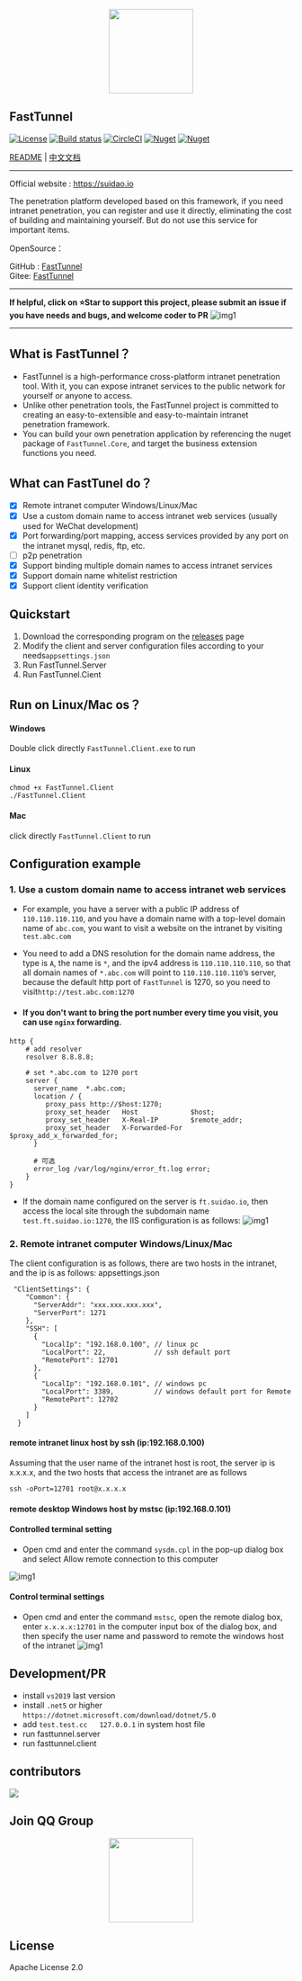 <p align="center"><img src="images/logo.png" width="150" align=center /></p>

## FastTunnel
[![License](https://img.shields.io/badge/license-Apache%202-green.svg)](https://www.apache.org/licenses/LICENSE-2.0)
[![Build status](https://github.com/anjoy8/blog.core/workflows/.NET%20Core/badge.svg)](https://github.com/SpringHgui/FastTunnel/actions)
[![CircleCI](https://circleci.com/gh/SpringHgui/FastTunnel.svg?style=svg)](https://circleci.com/gh/SpringHgui/FastTunnel)
[![Nuget](https://img.shields.io/nuget/v/FastTunnel.Core)](https://www.nuget.org/packages/FastTunnel.Core/)
[![Nuget](https://img.shields.io/nuget/dt/FastTunnel.Core)](https://www.nuget.org/packages/FastTunnel.Core/)

[README](README.md) | [中文文档](README_zh.md)

***

Official website : https://suidao.io  

The penetration platform developed based on this framework, if you need intranet penetration, you can register and use it directly, eliminating the cost of building and maintaining yourself.
But do not use this service for important items.

OpenSource：

GitHub : [FastTunnel](https://github.com/SpringHgui/FastTunnel)  
Gitee: [FastTunnel](https://gitee.com/Hgui/FastTunnel)

***

**If helpful, click on ⭐Star to support this project, please submit an issue if you have needs and bugs, and welcome coder to PR**
![img1](images/gvp.png)
***

## What is FastTunnel？
- FastTunnel is a high-performance cross-platform intranet penetration tool. With it, you can expose intranet services to the public network for yourself or anyone to access.
- Unlike other penetration tools, the FastTunnel project is committed to creating an easy-to-extensible and easy-to-maintain intranet penetration framework.
- You can build your own penetration application by referencing the nuget package of `FastTunnel.Core`, and target the business extension functions you need.

## What can FastTunel do？
- [x] Remote intranet computer Windows/Linux/Mac
- [x] Use a custom domain name to access intranet web services (usually used for WeChat development)
- [x] Port forwarding/port mapping, access services provided by any port on the intranet mysql, redis, ftp, etc.
- [ ] p2p penetration
- [x] Support binding multiple domain names to access intranet services
- [x] Support domain name whitelist restriction
- [x] Support client identity verification

## Quickstart
1. Download the corresponding program on the [releases](https://github.com/SpringHgui/FastTunnel/releases) page
2. Modify the client and server configuration files according to your needs`appsettings.json`
3. Run FastTunnel.Server
4. Run FastTunnel.Cient

## Run on Linux/Mac os？
#### Windows
Double click directly `FastTunnel.Client.exe` to run
#### Linux
`chmod +x FastTunnel.Client`  
`./FastTunnel.Client`
#### Mac
click directly `FastTunnel.Client` to run

## Configuration example
### 1. Use a custom domain name to access intranet web services
- For example, you have a server with a public IP address of `110.110.110.110`, and you have a domain name with a top-level domain name of `abc.com`, you want to visit a website on the intranet by visiting `test.abc.com`
- You need to add a DNS resolution for the domain name address, the type is `A`, the name is `*`, and the ipv4 address is `110.110.110.110`, so that all domain names of `*.abc.com` will point to `110.110.110.110`’s server, because the default http port of `FastTunnel` is 1270, so you need to visit`http://test.abc.com:1270`

- #### If you don't want to bring the port number every time you visit, you can use `nginx` forwarding.
```
http {
    # add resolver 
    resolver 8.8.8.8;

    # set *.abc.com to 1270 port
    server {
      server_name  *.abc.com;
      location / {
         proxy_pass http://$host:1270;
         proxy_set_header   Host             $host;
         proxy_set_header   X-Real-IP        $remote_addr;
         proxy_set_header   X-Forwarded-For  $proxy_add_x_forwarded_for;
      }

      # 可选
      error_log /var/log/nginx/error_ft.log error;
    }
}
```

- If the domain name configured on the server is `ft.suidao.io`, then access the local site through the subdomain name `test.ft.suidao.io:1270`, the IIS configuration is as follows:
![img1](images/iis-web.png)

### 2. Remote intranet computer Windows/Linux/Mac

The client configuration is as follows, there are two hosts in the intranet, and the ip is as follows:
appsettings.json
```
 "ClientSettings": {
    "Common": {
      "ServerAddr": "xxx.xxx.xxx.xxx",
      "ServerPort": 1271
    },
    "SSH": [
      {
        "LocalIp": "192.168.0.100", // linux pc
        "LocalPort": 22,            // ssh default port
        "RemotePort": 12701
      },
      {
        "LocalIp": "192.168.0.101", // windows pc
        "LocalPort": 3389,          // windows default port for Remote
        "RemotePort": 12702
      }
    ]
  }
```
#### remote intranet linux host by ssh (ip:192.168.0.100)

Assuming that the user name of the intranet host is root, the server ip is x.x.x.x, and the two hosts that access the intranet are as follows
```
ssh -oPort=12701 root@x.x.x.x
```

#### remote desktop Windows host by mstsc (ip:192.168.0.101)
#### Controlled terminal setting
- Open cmd and enter the command `sysdm.cpl` in the pop-up dialog box and select Allow remote connection to this computer

![img1](images/setallow.png)
#### Control terminal settings
- Open cmd and enter the command `mstsc`, open the remote dialog box, enter `x.x.x.x:12701` in the computer input box of the dialog box, and then specify the user name and password to remote the windows host of the intranet
![img1](images/remote.png)
    
## Development/PR
- install `vs2019` last version
- install `.net5` or higher `https://dotnet.microsoft.com/download/dotnet/5.0`
- add `test.test.cc   127.0.0.1` in system host file
- run fasttunnel.server
- run fasttunnel.client

## contributors
<a href = "https://github.com/FastTunnel/FastTunnel/graphs/contributors">
  <img src = "https://contrib.rocks/image?repo=FastTunnel/FastTunnel"/>
</a>

## Join QQ Group

<div align="center"><img src="images/qqgroup.png" width="150" align=center /></div>  

## License
Apache License 2.0
